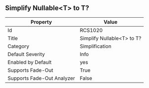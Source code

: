 ## Simplify Nullable\<T\> to T?

Property | Value
--- | --- 
Id | RCS1020
Title | Simplify Nullable\<T\> to T?
Category | Simplification
Default Severity | Info
Enabled by Default | yes
Supports Fade-Out | True
Supports Fade-Out Analyzer | False

